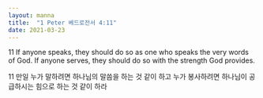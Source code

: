 ```yaml
---
layout: manna
title:  "1 Peter 베드로전서 4:11"
date: 2021-03-23
---
```

11 If anyone speaks, they should do so as one who speaks the very words of God. If anyone serves, they should do so with the strength God provides.

11 만일 누가 말하려면 하나님의 말씀을 하는 것 같이 하고 누가 봉사하려면 하나님이 공급하시는 힘으로 하는 것 같이 하라

